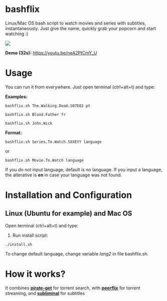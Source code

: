 # bashflix

Linux/Mac OS bash script to watch movies and series with subtitles, instantaneously.
Just give the name, quickly grab your popcorn and start watching :) 

![](http://i.imgur.com/FX4bt1B.gif)

**Demo (32s):** https://youtu.be/neA2PtCmY_U

# Usage
You can run it from everywhere. Just open terminal (ctrl+alt+t) and type:

**Examples:** 
```
bashflix.sh The.Walking.Dead.S07E02 pt
```
```
bashflix.sh Blood.Father fr
```
```
bashflix.sh John.Wick
```
**Format:** 
```
bashflix.sh Series.To.Watch.SXXEYY language
```
or
```
bashflix.sh Movie.To.Watch language
``` 

If you do not input language, default is no language.
If you input a language, the alterative is **en** in case your language was not found.

# Installation and Configuration

## Linux (Ubuntu for example) and Mac OS
Open terminal (ctrl+alt+t) and type:

1. Run install script:
  
  ```
  ./install.sh
  ```
  
To change default language, change variable *lang2* in file bashflix.sh.

# How it works?

It combines [**pirate-get**](https://github.com/vikstrous/pirate-get) for torrent search, with [**peerflix**](https://github.com/mafintosh/peerflix) for torrent streaming, and [**subliminal**](https://github.com/Diaoul/subliminal) for subtitles
